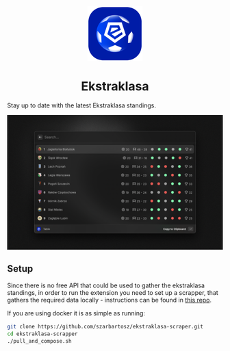 <div align="center">
  <img src="assets/ekstraklasa-logo.png" height="128">
  <h1>Ekstraklasa</h1>
</div>

Stay up to date with the latest Ekstraklasa standings.

![Demo](./metadata/ekstraklasa-1.png)

## Setup

Since there is no free API that could be used to gather the ekstraklasa standings, in order to run the extension you need to set up a scrapper, that gathers the required data locally - instructions can be found in [this repo](https://github.com/szarbartosz/ekstraklasa-scraper).

If you are using docker it is as simple as running:

```bash
git clone https://github.com/szarbartosz/ekstraklasa-scraper.git
cd ekstraklasa-scrapper
./pull_and_compose.sh
```
